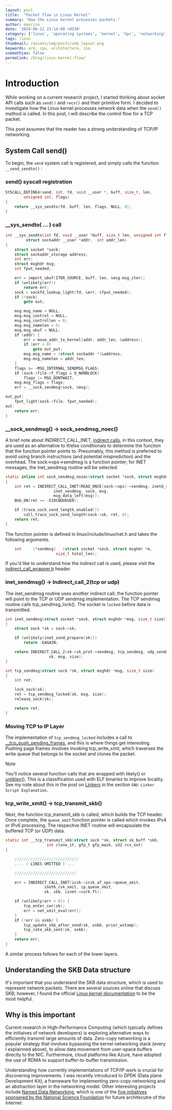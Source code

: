 ```yaml
---
layout: post
title:  "Packet flow in Linux Kernel"
summary: "How the Linux kernel processes packets."
author: maurice
date: '2024-06-22 21:14:00 +0530'
category: ['linux', 'operating systems', 'kernel', 'hpc', 'networking', 'systems']
tags: linux
thumbnail: /assets/img/posts/skb_layout.png
keywords: arm, cpu, architecture, isa
usemathjax: false
permalink: /blog/linux-kernel-flow/
---
```


# Introduction
While working on a current research project, I started thinking about socket API calls such as `send()` and `recv()` and their primitive form.  I decided to investigate how the Linux kernel processes network data when the `send()` method is called.  In this post, I will describe the control flow for a TCP packet.

This post assumes that the reader has a strong understanding of TCP/IP networking.

## System Call send()
To begin, the `send` system call is registered, and simply calls the function `__send_sendto()` :

### send() syscall registration
```c
SYSCALL_DEFINE4(send, int, fd, void __user *, buff, size_t, len,
		unsigned int, flags)
{
	return __sys_sendto(fd, buff, len, flags, NULL, 0);
}
```

### __sys_sendto( ... ) call
```c
int __sys_sendto(int fd, void __user *buff, size_t len, unsigned int flags,
		 struct sockaddr __user *addr,  int addr_len)
{
	struct socket *sock;
	struct sockaddr_storage address;
	int err;
	struct msghdr msg;
	int fput_needed;

	err = import_ubuf(ITER_SOURCE, buff, len, &msg.msg_iter);
	if (unlikely(err))
		return err;
	sock = sockfd_lookup_light(fd, &err, &fput_needed);
	if (!sock)
		goto out;

	msg.msg_name = NULL;
	msg.msg_control = NULL;
	msg.msg_controllen = 0;
	msg.msg_namelen = 0;
	msg.msg_ubuf = NULL;
	if (addr) {
		err = move_addr_to_kernel(addr, addr_len, &address);
		if (err < 0)
			goto out_put;
		msg.msg_name = (struct sockaddr *)&address;
		msg.msg_namelen = addr_len;
	}
	flags &= ~MSG_INTERNAL_SENDMSG_FLAGS;
	if (sock->file->f_flags & O_NONBLOCK)
		flags |= MSG_DONTWAIT;
	msg.msg_flags = flags;
	err = __sock_sendmsg(sock, &msg);

out_put:
	fput_light(sock->file, fput_needed);
out:
	return err;
}
```

### __sock_sendmsg() -> sock_sendmsg_noec()

A brief note about INDIRECT_CALL_INET, [indirect calls](https://www.gnu.org/software/gawk/manual/html_node/Indirect-Calls.html), in this context, they are used as an alternative to if/else conditionals to determine the function that the function pointer points to.  Presumably, this method is preferred to avoid using branch instructions (and potential misprediction) and the overhead.  The sock->ops->sendmsg is a function pointer; for INET messages, the inet_sendmsg routine will be selected.

```c
static inline int sock_sendmsg_nosec(struct socket *sock, struct msghdr *msg)
{
	int ret = INDIRECT_CALL_INET(READ_ONCE(sock->ops)->sendmsg, inet6_sendmsg,
				     inet_sendmsg, sock, msg,
				     msg_data_left(msg));
	BUG_ON(ret == -EIOCBQUEUED);

	if (trace_sock_send_length_enabled())
		call_trace_sock_send_length(sock->sk, ret, 0);
	return ret;
}
```

The function pointer is defined in linux/include/linux/net.h and takes the following arguments.
```c
	int		(*sendmsg)   (struct socket *sock, struct msghdr *m,
				      size_t total_len);
```

If you'd like to understand how the indirect call is used, please visit the [indirect_call_wrapper.h](https://github.com/torvalds/linux/blob/master/include/linux/indirect_call_wrapper.h#L57) header.



### inet_sendmsg() -> Indirect_call_2(tcp or udp)
The inet_sendmsg routine uses another indirect call; the function pointer will point to the TCP or UDP sendmsg implementation.  The TCP sendmsg routine calls tcp_sendmsg_lock().  The socket is `locked` before data is transmitted.

```c
int inet_sendmsg(struct socket *sock, struct msghdr *msg, size_t size)
{
	struct sock *sk = sock->sk;

	if (unlikely(inet_send_prepare(sk)))
		return -EAGAIN;

	return INDIRECT_CALL_2(sk->sk_prot->sendmsg, tcp_sendmsg, udp_sendmsg,
			       sk, msg, size);
}
```

```c
int tcp_sendmsg(struct sock *sk, struct msghdr *msg, size_t size)
{
	int ret;

	lock_sock(sk);
	ret = tcp_sendmsg_locked(sk, msg, size);
	release_sock(sk);

	return ret;
}
```

### Moving TCP to IP Layer
The implementation of `tcp_sendmsg_locked` includes a call to [__tcp_push_pending_frames](https://github.com/torvalds/linux/blob/master/net/ipv4/tcp.c#L1297), and this is where things get interesting.  Pushing page frames involves invoking tcp_write_xmit, which traverses the write queue that belongs to the socket and clones the packet.

> [!Note]
> You'll notice several function calls that are wrapped with likely() or [unlikley()](https://github.com/torvalds/linux/blob/master/net/ipv4/tcp_output.c#L3011).  This is a classification used with ELF binaries to improve locality.  See my note about this in the post on [Linkers](https://www.thecodeguardian.dev/blog/learn-about-linkers/#/) in the section `GNU Linker Script Explanation`.


### tcp_write_xmit() -> tcp_transmit_skb()

Next, the function tcp_transmit_skb is called, which builds the TCP header.  Once complete, the `queue_xmit` function pointer is called which invokes IPv4 or IPv6 processing.  The respecitve INET routine will encapsulate the buffered TCP (or UDP) data.

```c
static int __tcp_transmit_skb(struct sock *sk, struct sk_buff *skb,
			      int clone_it, gfp_t gfp_mask, u32 rcv_nxt)
{

    ////////////////////////////
	.... ( LINES OMITTED ) ...

    ///////////////////////////

	err = INDIRECT_CALL_INET(icsk->icsk_af_ops->queue_xmit,
				 inet6_csk_xmit, ip_queue_xmit,
				 sk, skb, &inet->cork.fl);

	if (unlikely(err > 0)) {
		tcp_enter_cwr(sk);
		err = net_xmit_eval(err);
	}
	if (!err && oskb) {
		tcp_update_skb_after_send(sk, oskb, prior_wstamp);
		tcp_rate_skb_sent(sk, oskb);
	}
	return err;
}

```

A similar process follows for each of the lower layers.

## Understanding the SKB Data structure
It's important that you understand the SKB data structure, which is used to represent network packets.  There are several sources online that discuss SKB; however, I found the official [Linux kernel documentation](https://docs.kernel.org/networking/skbuff.html) to be the most helpful.

## Why is this important

Current research in High-Performance Computing (which typically defines the initiaives of network developers) is exploring alternative ways to efficiently transmit large amounts of data.  Zero-copy networking is a popular strategy that involves bypassing the kernel networking stack (every I explainned above), to allow data movement from user-space buffers directly to the NIC.  Furthermore, cloud platforms like Azure, have adopted the use of RDMA to support buffer-to-buffer transmission.

Understanding how currently implementations of TCP/IP work is crucial for discovering improvements.  I was recently introduced to DPDK (Data plane Development Kit); a frameware for implementing zero-copy networking and an abstraction layer in the networking model.  Other interesting projects include [Named Data Networking](), which is one of the [five initiatives sponsered by the National Science Foundation](http://www.nets-fia.net/) for future architecutre of the internet.